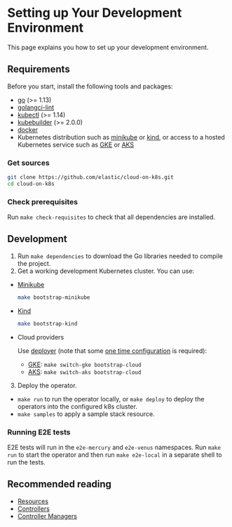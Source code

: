 # Setting up Your Development Environment

This page explains you how to set up your development environment.

## Requirements

Before you start, install the following tools and packages:

* [go](https://golang.org/dl/) (>= 1.13)
* [golangci-lint](https://github.com/golangci/golangci-lint)
* [kubectl](https://kubernetes.io/docs/tasks/tools/install-kubectl/) (>= 1.14)
* [kubebuilder](https://github.com/kubernetes-sigs/kubebuilder) (>= 2.0.0)
* [docker](https://docs.docker.com/)
* Kubernetes distribution such as [minikube](https://kubernetes.io/docs/tasks/tools/install-minikube/) or [kind](https://kind.sigs.k8s.io), or access to a hosted Kubernetes service such as [GKE](https://cloud.google.com/kubernetes-engine) or [AKS](https://azure.microsoft.com/en-us/services/kubernetes-service/)

### Get sources

```bash
git clone https://github.com/elastic/cloud-on-k8s.git
cd cloud-on-k8s
```

### Check prerequisites

Run `make check-requisites` to check that all dependencies are installed.

## Development

1. Run `make dependencies` to download the Go libraries needed to compile the project.
1. Get a working development Kubernetes cluster. You can use:

* [Minikube](https://kubernetes.io/docs/tasks/tools/install-minikube/#install-minikube)

  ```bash
  make bootstrap-minikube
  ```

* [Kind](https://kind.sigs.k8s.io/)

  ```bash
  make bootstrap-kind
  ```

* Cloud providers

  Use [deployer](/hack/deployer/README.md) (note that some [one time configuration](/hack/deployer/README.md#typical-usage) is required):

  * [GKE](https://cloud.google.com/kubernetes-engine/): `make switch-gke bootstrap-cloud`
  * [AKS](https://azure.microsoft.com/en-us/services/kubernetes-service/): `make switch-aks bootstrap-cloud`

3. Deploy the operator.

  * `make run` to run the operator locally, or `make deploy` to deploy the operators into the configured k8s cluster.
  * `make samples` to apply a sample stack resource.

### Running E2E tests

E2E tests will run in the `e2e-mercury` and `e2e-venus` namespaces.
Run `make run` to start the operator and then run `make e2e-local` in a separate shell to run the tests.

## Recommended reading

* [Resources](https://book.kubebuilder.io/basics/what_is_a_resource.html)
* [Controllers](https://book.kubebuilder.io/basics/what_is_a_controller.html)
* [Controller Managers](https://book.kubebuilder.io/basics/what_is_the_controller_manager.html)
